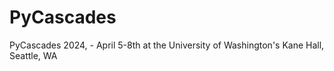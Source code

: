 # PyCascades
PyCascades 2024, - April 5-8th at the University of Washington's Kane Hall, Seattle, WA
